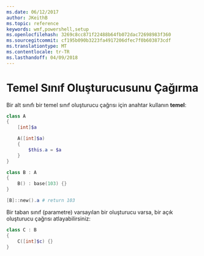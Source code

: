 ```yaml
---
ms.date: 06/12/2017
author: JKeithB
ms.topic: reference
keywords: wmf,powershell,setup
ms.openlocfilehash: 3269c8cc871f22488b64fb072dac72698983f360
ms.sourcegitcommit: cf195b090b3223fa4917206dfec7f0b603873cdf
ms.translationtype: MT
ms.contentlocale: tr-TR
ms.lasthandoff: 04/09/2018
---
```

# <a name="call-base-class-constructor"></a>Temel Sınıf Oluşturucusunu Çağırma

Bir alt sınıfı bir temel sınıf oluşturucu çağrısı için anahtar kullanın **temel**:

```powershell
class A
{
    [int]$a

    A([int]$a)
    {
        $this.a = $a
    }
}

class B : A
{
    B() : base(103) {}
}

[B]::new().a # return 103
```

Bir taban sınıf (parametre) varsayılan bir oluşturucu varsa, bir açık oluşturucu çağrısı atlayabilirsiniz:

```powershell
class C : B
{
    C([int]$c) {}
}
```